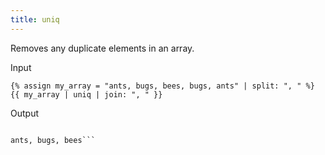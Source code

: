 ```yaml
---
title: uniq
---
```


Removes any duplicate elements in an array.

Input
```liquid
{% assign my_array = "ants, bugs, bees, bugs, ants" | split: ", " %}
{{ my_array | uniq | join: ", " }}
```

Output
```text

ants, bugs, bees```
